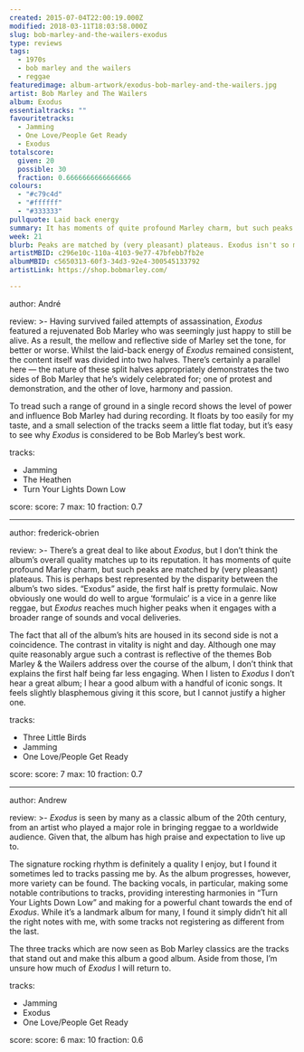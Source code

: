 ```yaml
---
created: 2015-07-04T22:00:19.000Z
modified: 2018-03-11T18:03:58.000Z
slug: bob-marley-and-the-wailers-exodus
type: reviews
tags:
  - 1970s
  - bob marley and the wailers
  - reggae
featuredimage: album-artwork/exodus-bob-marley-and-the-wailers.jpg
artist: Bob Marley and The Wailers
album: Exodus
essentialtracks: ""
favouritetracks:
  - Jamming
  - One Love/People Get Ready
  - Exodus
totalscore:
  given: 20
  possible: 30
  fraction: 0.6666666666666666
colours:
  - "#c79c4d"
  - "#ffffff"
  - "#333333"
pullquote: Laid back energy
summary: It has moments of quite profound Marley charm, but such peaks are matched by (very pleasant) plateaus. When I listen to Exodus I don't hear a great album; I hear a good album with a handful of iconic songs.
week: 21
blurb: Peaks are matched by (very pleasant) plateaus. Exodus isn't so much a great album as it is a good album with a handful of iconic songs.
artistMBID: c296e10c-110a-4103-9e77-47bfebb7fb2e
albumMBID: c5650313-60f3-34d3-92e4-300545133792
artistLink: https://shop.bobmarley.com/

---
```


author: André

review: >-
  Having survived failed attempts of assassination, *Exodus* featured a rejuvenated Bob Marley who was seemingly just happy to still be alive. As a result, the mellow and reflective side of Marley set the tone, for better or worse. Whilst the laid-back energy of *Exodus* remained consistent, the content itself was divided into two halves. There’s certainly a parallel here — the nature of these split halves appropriately demonstrates the two sides of Bob Marley that he’s widely celebrated for; one of protest and demonstration, and the other of love, harmony and passion. 
  
  To tread such a range of ground in a single record shows the level of power and influence Bob Marley had during recording. It floats by too easily for my taste, and a small selection of the tracks seem a little flat today, but it’s easy to see why *Exodus* is considered to be Bob Marley’s best work.

tracks:
  - Jamming
  - ­The Heathen
  - ­Turn Your Lights Down Low

score:
  score: 7
  max: 10
  fraction: 0.7

---
author: frederick-obrien

review: >-
  There’s a great deal to like about *Exodus*, but I don’t think the album’s overall quality matches up to its reputation. It has moments of quite profound Marley charm, but such peaks are matched by (very pleasant) plateaus. This is perhaps best represented by the disparity between the album’s two sides. “Exodus” aside, the first half is pretty formulaic. Now obviously one would do well to argue ‘formulaic’ is a vice in a genre like reggae, but *Exodus* reaches much higher peaks when it engages with a broader range of sounds and vocal deliveries. 
  
  The fact that all of the album’s hits are housed in its second side is not a coincidence. The contrast in vitality is night and day. Although one may quite reasonably argue such a contrast is reflective of the themes Bob Marley & the Wailers address over the course of the album, I don’t think that explains the first half being far less engaging. When I listen to *Exodus* I don’t hear a great album; I hear a good album with a handful of iconic songs. It feels slightly blasphemous giving it this score, but I cannot justify a higher one.

tracks:
  - Three Little Birds
  - ­Jamming
  - ­One Love/People Get Ready

score:
  score: 7
  max: 10
  fraction: 0.7

---
author: Andrew

review: >-
  *Exodus* is seen by many as a classic album of the 20th century, from an artist who played a major role in bringing reggae to a worldwide audience. Given that, the album has high praise and expectation to live up to. 
  
  The signature rocking rhythm is definitely a quality I enjoy, but I found it sometimes led to tracks passing me by. As the album progresses, however, more variety can be found. The backing vocals, in particular, making some notable contributions to tracks, providing interesting harmonies in “Turn Your Lights Down Low” and making for a powerful chant towards the end of *Exodus*. While it’s a landmark album for many, I found it simply didn’t hit all the right notes with me, with some tracks not registering as different from the last. 
  
  The three tracks which are now seen as Bob Marley classics are the tracks that stand out and make this album a good album. Aside from those, I’m unsure how much of *Exodus* I will return to.

tracks:
  - Jamming
  - ­Exodus
  - ­One Love/People Get Ready

score:
  score: 6
  max: 10
  fraction: 0.6

